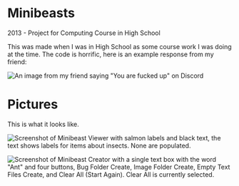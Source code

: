 # Minibeasts

2013 - Project for Computing Course in High School

This was made when I was in High School as some course work I was doing at the time.   The code is horrific, here is an example response from my friend:


![An image from my friend saying "You are fucked up" on Discord](https://user-images.githubusercontent.com/14845036/265145326-360dd768-dd07-47d8-a1db-37f9118add72.png)

# Pictures

This is what it looks like.

![Screenshot of Minibeast Viewer with salmon labels and black text, the text shows labels for items about insects.  None are populated.](https://user-images.githubusercontent.com/14845036/265146190-34cb7e56-54a4-446a-8e24-6d37a4fabcad.png)

![Screenshot of Minibeast Creator with a single text box with the word "Ant" and four buttons, Bug Folder Create, Image Folder Create, Empty Text Files Create, and Clear All (Start Again).  Clear All is currently selected.](https://user-images.githubusercontent.com/14845036/265146199-0fe9ce96-db7b-4abf-b4ec-b077d4613ee0.png)

